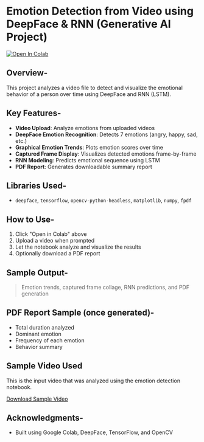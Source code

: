 # Emotion Detection from Video using DeepFace & RNN (Generative AI Project)

[![Open In Colab](https://colab.research.google.com/assets/colab-badge.svg)](https://colab.research.google.com/github/Pallavi-NL/emotion-detection/blob/main/emotion_detection_project.ipynb)

## Overview-
This project analyzes a video file to detect and visualize the emotional behavior of a person over time using DeepFace and RNN (LSTM).

## Key Features-

- **Video Upload**: Analyze emotions from uploaded videos
- **DeepFace Emotion Recognition**: Detects 7 emotions (angry, happy, sad, etc.)
- **Graphical Emotion Trends**: Plots emotion scores over time
- **Captured Frame Display**: Visualizes detected emotions frame-by-frame
- **RNN Modeling**: Predicts emotional sequence using LSTM
- **PDF Report**: Generates downloadable summary report

## Libraries Used-
- `deepface`, `tensorflow`, `opencv-python-headless`, `matplotlib`, `numpy`, `fpdf`

## How to Use-
1. Click "Open in Colab" above 
2. Upload a video when prompted
3. Let the notebook analyze and visualize the results
4. Optionally download a PDF report

## Sample Output-

> Emotion trends, captured frame collage, RNN predictions, and PDF generation

## PDF Report Sample (once generated)-
- Total duration analyzed
- Dominant emotion
- Frequency of each emotion
- Behavior summary

## Sample Video Used

This is the input video that was analyzed using the emotion detection notebook.

[Download Sample Video](Gen%20AI%20project%20video.mp4)

## Acknowledgments-
- Built using Google Colab, DeepFace, TensorFlow, and OpenCV
